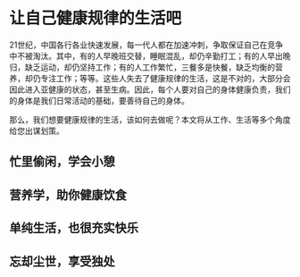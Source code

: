 让自己健康规律的生活吧
===

21世纪，中国各行各业快速发展，每一代人都在加速冲刺，争取保证自己在竞争中不被淘汰。其中，有的人早晚班交替，睡眠混乱，却仍辛勤打工；有的人早出晚归，缺乏运动，却仍坚持工作；有的人工作繁忙，三餐多是快餐，缺乏均衡的营养，却仍专注工作；等等。这些人失去了健康规律的生活，这是不对的，大部分会因此进入亚健康的状态，甚至生病。因此，每个人要对自己的身体健康负责，我们的身体是我们日常活动的基础，要善待自己的身体。

那么，我们想要健康规律的生活，该如何去做呢？本文将从工作、生活等多个角度给您出谋划策。

## 忙里偷闲，学会小憩



## 营养学，助你健康饮食


## 单纯生活，也很充实快乐


## 忘却尘世，享受独处


